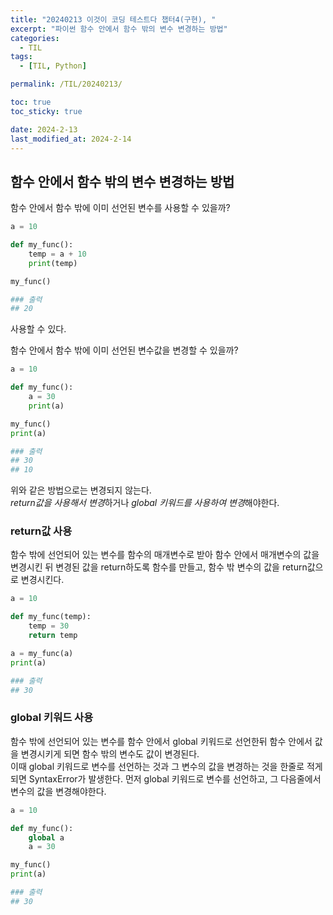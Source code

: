 ```yaml
---
title: "20240213 이것이 코딩 테스트다 챕터4(구현), "
excerpt: "파이썬 함수 안에서 함수 밖의 변수 변경하는 방법"
categories:
  - TIL
tags:
  - [TIL, Python]

permalink: /TIL/20240213/

toc: true
toc_sticky: true

date: 2024-2-13
last_modified_at: 2024-2-14
---
```


## 함수 안에서 함수 밖의 변수 변경하는 방법
<p>
함수 안에서 함수 밖에 이미 선언된 변수를 사용할 수 있을까?<br>
  
```python
a = 10

def my_func():
    temp = a + 10
    print(temp)

my_func()

### 출력
## 20
```

사용할 수 있다.
</p>

<p>
함수 안에서 함수 밖에 이미 선언된 변수값을 변경할 수 있을까?<br>
  
```python
a = 10

def my_func():
    a = 30
    print(a)

my_func()
print(a)

### 출력
## 30
## 10
```

위와 같은 방법으로는 변경되지 않는다.<br>
*return값을 사용해서 변경*하거나 *global 키워드를 사용하여 변경*해야한다.
</p>

### return값 사용
함수 밖에 선언되어 있는 변수를 함수의 매개변수로 받아 함수 안에서 매개변수의 값을 변경시킨 뒤 변경된 값을 return하도록 함수를 만들고, 함수 밖 변수의 값을 return값으로 변경시킨다.

```python
a = 10

def my_func(temp):
    temp = 30
    return temp

a = my_func(a)
print(a)

### 출력
## 30
```

### global 키워드 사용
함수 밖에 선언되어 있는 변수를 함수 안에서 global 키워드로 선언한뒤 함수 안에서 값을 변경시키게 되면 함수 밖의 변수도 값이 변경된다.<br>
이때 global 키워드로 변수를 선언하는 것과 그 변수의 값을 변경하는 것을 한줄로 적게되면 SyntaxError가 발생한다. 먼저 global 키워드로 변수를 선언하고, 그 다음줄에서 변수의 값을 변경해야한다.

```python
a = 10

def my_func():
    global a
    a = 30

my_func()
print(a)

### 출력
## 30
```

